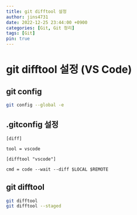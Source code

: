 ```yaml
---
title: git difftool 설정
author: jins4731
date: 2022-12-25 23:44:00 +0900
categories: [Git, Git 정리]
tags: [Git]
pin: true
---
```


# git difftool 설정 (VS Code)

## git config

```bash
git config --global -e
```

## .gitconfig 설정

```
[diff]

tool = vscode

[difftool "vscode"]

cmd = code --wait --diff $LOCAL $REMOTE
```

## git difftool

```bash
git difftool
git difftool --staged
```
